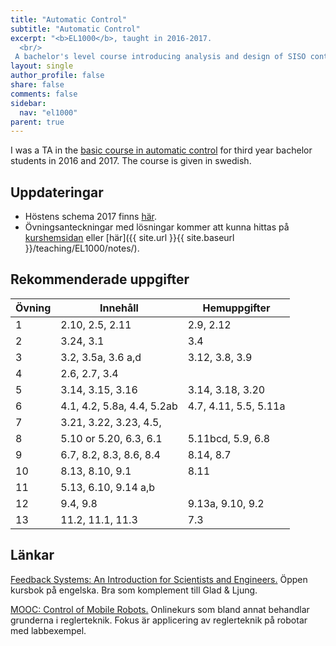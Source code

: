```yaml
---
title: "Automatic Control"
subtitle: "Automatic Control"
excerpt: "<b>EL1000</b>, taught in 2016-2017. 
  <br/>
 A bachelor's level course introducing analysis and design of SISO control systems. "
layout: single
author_profile: false
share: false
comments: false
sidebar:
  nav: "el1000"
parent: true
---
```

I was a TA in the [basic course in automatic control](https://www.kth.se/student/kurser/kurs/EL1000/) for third year bachelor students in 2016 and 2017. The course is given in swedish. 

## Uppdateringar
* Höstens schema 2017 finns [här](https://tinyurl.com/schema2017).
* Övningsanteckningar med lösningar kommer att kunna hittas på [kurshemsidan](https://kth.instructure.com/courses/2911/modules) eller [här]({{ site.url }}{{ site.baseurl }}/teaching/EL1000/notes/).


## Rekommenderade uppgifter

|Övning| Innehåll                 |  Hemuppgifter|
|------|--------------------------|---------------------|
1 | 	2.10, 2.5, 2.11           | 2.9, 2.12		|
2 | 	3.24, 3.1                 |3.4			|
3 |     3.2, 3.5a, 3.6 a,d        |3.12, 3.8, 3.9	|
4 |	2.6, 2.7, 3.4             |			|
5 |	3.14, 3.15, 3.16          |3.14, 3.18, 3.20	|
6 |	4.1, 4.2, 5.8a, 4.4, 5.2ab|4.7, 4.11, 5.5, 5.11a| 
7 |	3.21, 3.22, 3.23, 4.5,    | 	      	   	|
8 |	5.10 or 5.20, 6.3, 6.1    |5.11bcd, 5.9, 6.8    |
9 |	6.7, 8.2, 8.3, 8.6, 8.4   |8.14, 8.7            | 
10 |	8.13, 8.10, 9.1 	  |    8.11             | 
11 |	5.13, 6.10, 9.14 a,b 	  |                     |
12 |	9.4, 9.8  	          |9.13a, 9.10, 9.2     |
13 |	11.2, 11.1, 11.3   	  |7.3			| 


## Länkar
[Feedback Systems: An Introduction for Scientists and Engineers.](http://www.cds.caltech.edu/~murray/amwiki/index.php/Main_Page)
Öppen kursbok på engelska. Bra som komplement till Glad & Ljung. 

[MOOC: Control of Mobile Robots.](https://www.coursera.org/learn/mobile-robot)
Onlinekurs som bland annat behandlar grunderna i reglerteknik. Fokus är applicering av reglerteknik på robotar med labbexempel. 
